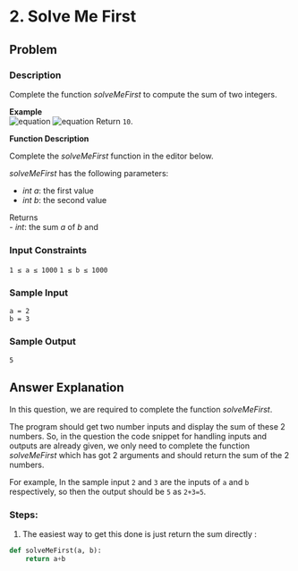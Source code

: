 # 2. Solve Me First

## Problem

### Description

Complete the function _solveMeFirst_ to compute the sum of two integers.

**Example**  
![equation](https://latex.codecogs.com/png.image?\bg{black}{\color{white}a=7})
![equation](https://latex.codecogs.com/png.image?\bg{black}{\color{white}b=3})
Return `10`.

**Function Description**

Complete the _solveMeFirst_ function in the editor below.

_solveMeFirst_ has the following parameters:

- _int a_: the first value
- _int b_: the second value

Returns  
- _int_: the sum _a_ of _b_ and

### Input Constraints

`1 ≤ a ≤ 1000`
`1 ≤ b ≤ 1000`

### Sample Input

```
a = 2
b = 3
``` 

### Sample Output

```
5
```

## Answer Explanation

In this question, we are required to complete the function _solveMeFirst_.

The program should get two number inputs and display the sum of these 2 numbers. So, in the question the code snippet for handling inputs and outputs are already given, we only need to complete the function _solveMeFirst_ which has got 2 arguments and should return the sum of the 2 numbers.

For example, In the sample input `2`  and `3` are the inputs of `a` and `b` respectively, so then the output should be `5` as `2+3=5`.

### Steps:

1. The easiest way to get this done is just return the sum directly :
```python
def solveMeFirst(a, b):
	return a+b
```
